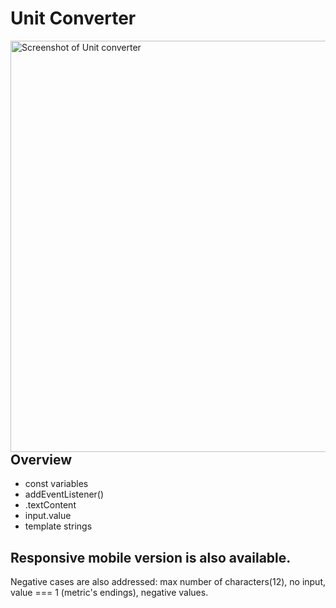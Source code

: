 # Unit Converter 

[<img align="left" width="658" alt="Screenshot of Unit converter" src="https://user-images.githubusercontent.com/82247833/195515003-0330ea88-ce26-4a3e-9316-e34e02068e97.png">](https://frontendella.github.io/Unit-Converter/) 

 

## Overview

* const variables
* addEventListener()
* .textContent
* input.value
* template strings

## Responsive mobile version is also available.

Negative cases are also addressed: max number of characters(12), no input, value === 1 (metric's endings), negative values.
